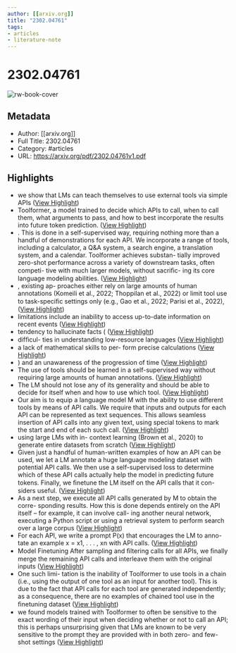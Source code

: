```yaml
---
author: [[arxiv.org]]
title: "2302.04761"
tags: 
- articles
- literature-note
---
```

# 2302.04761

![rw-book-cover](https://readwise-assets.s3.amazonaws.com/static/images/article0.00998d930354.png)

## Metadata
- Author: [[arxiv.org]]
- Full Title: 2302.04761
- Category: #articles
- URL: https://arxiv.org/pdf/2302.04761v1.pdf

## Highlights
- we show that
  LMs can teach themselves to use external tools
  via simple APIs ([View Highlight](https://read.readwise.io/read/01gs55kwd9kr4vas1cdfwhs26p))
- Toolformer, a model
  trained to decide which APIs to call, when to
  call them, what arguments to pass, and how to
  best incorporate the results into future token
  prediction. ([View Highlight](https://read.readwise.io/read/01gs55m3606zentxqprj1gp7b9))
- . This is done in a self-supervised
  way, requiring nothing more than a handful of
  demonstrations for each API. We incorporate
  a range of tools, including a calculator, a Q&A
  system, a search engine, a translation system,
  and a calendar. Toolformer achieves substan-
  tially improved zero-shot performance across
  a variety of downstream tasks, often competi-
  tive with much larger models, without sacriﬁc-
  ing its core language modeling abilities. ([View Highlight](https://read.readwise.io/read/01gs55mpwycfyp44pg4gjc83aj))
- , existing ap-
  proaches either rely on large amounts of human
  annotations (Komeili et al., 2022; Thoppilan et al.,
  2022) or limit tool use to task-speciﬁc settings only
  (e.g., Gao et al., 2022; Parisi et al., 2022), ([View Highlight](https://read.readwise.io/read/01gs55pa95z2zj3cpb168ekntk))
- limitations include an inability to access
  up-to-date information on recent events ([View Highlight](https://read.readwise.io/read/01gs55n8qrc91eer80fc74w9sj))
- tendency to hallucinate
  facts ( ([View Highlight](https://read.readwise.io/read/01gs55nb745dh6nn5gfg88k9pb))
- difﬁcul-
  ties in understanding low-resource languages ([View Highlight](https://read.readwise.io/read/01gs55ndxva4tqsbw3e9qt4b5y))
- a lack of mathematical skills to per-
  form precise calculations ([View Highlight](https://read.readwise.io/read/01gs55ngp7a4x9j123mfx7h8rt))
- ) and an
  unawareness of the progression of time ([View Highlight](https://read.readwise.io/read/01gs55nk10e7szqrk6ybnmzfbk))
- The use of tools should be learned in a
  self-supervised way without requiring large
  amounts of human annotations. ([View Highlight](https://read.readwise.io/read/01gs55qqchkt3x8ygg1xj5r9p4))
- The LM should not lose any of its generality
  and should be able to decide for itself when
  and how to use which tool. ([View Highlight](https://read.readwise.io/read/01gs55qz0f2332adm14jdjtmq2))
- Our aim is to equip a language model M with the
  ability to use different tools by means of API calls.
  We require that inputs and outputs for each API
  can be represented as text sequences. This allows
  seamless insertion of API calls into any given text,
  using special tokens to mark the start and end of
  each such call. ([View Highlight](https://read.readwise.io/read/01gs56404drd4dzfjjj903bs74))
- using large LMs with in-
  context learning (Brown et al., 2020) to generate
  entire datasets from scratch ([View Highlight](https://read.readwise.io/read/01gs5627sh3h78gknv00rwshbc))
- Given just a handful of human-written examples
  of how an API can be used, we let a LM annotate
  a huge language modeling dataset with potential
  API calls. We then use a self-supervised loss to
  determine which of these API calls actually help
  the model in predicting future tokens. Finally, we
  ﬁnetune the LM itself on the API calls that it con-
  siders useful. ([View Highlight](https://read.readwise.io/read/01gs562vsakc7e6gm4tkvz0mh2))
- As a next step, we execute
  all API calls generated by M to obtain the corre-
  sponding results. How this is done depends entirely
  on the API itself – for example, it can involve call-
  ing another neural network, executing a Python
  script or using a retrieval system to perform search
  over a large corpus ([View Highlight](https://read.readwise.io/read/01gs5651fp2zbjy5s11ykxtfxy))
- For each API, we write a
  prompt P(x) that encourages the LM to anno-
  tate an example x = x1, . . . , xn with API calls. ([View Highlight](https://read.readwise.io/read/01gs564marcfgazs5b5j98hch2))
- Model Finetuning After sampling and ﬁltering
  calls for all APIs, we ﬁnally merge the remaining
  API calls and interleave them with the original
  inputs ([View Highlight](https://read.readwise.io/read/01gs565q74k49z4vr8xkm484jt))
- One such limi-
  tation is the inability of Toolformer to use tools in a
  chain (i.e., using the output of one tool as an input
  for another tool). This is due to the fact that API
  calls for each tool are generated independently; as a
  consequence, there are no examples of chained tool
  use in the ﬁnetuning dataset ([View Highlight](https://read.readwise.io/read/01gs567xjvjtxnzbkz1py92r28))
- we found models
  trained with Toolformer to often be sensitive to the
  exact wording of their input when deciding whether
  or not to call an API; this is perhaps unsurprising
  given that LMs are known to be very sensitive to
  the prompt they are provided with in both zero-
  and few-shot settings ([View Highlight](https://read.readwise.io/read/01gs568afsvrq89wf0zcx1c268))
